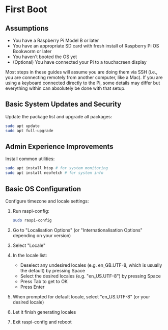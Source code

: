 # First Boot

## Assumptions

- You have a Raspberry Pi Model B or later
- You have an appropriate SD card with fresh install of Raspberry Pi OS Bookworm or later
- You haven't booted the OS yet
- (Optional) You have connected your Pi to a touchscreen display

Most steps in these guides will assume you are doing them via SSH (i.e., you are connecting remotely from another computer, like a Mac). If you are using a keyboard connected directly to the Pi, some details may differ but everything within can absolutely be done with that setup.

## Basic System Updates and Security

Update the package list and upgrade all packages:

```bash
sudo apt update
sudo apt full-upgrade
```

## Admin Experience Improvements

Install common utilities:

```bash
sudo apt install htop # for system monitoring
sudo apt install neofetch # for system info
```

## Basic OS Configuration

Configure timezone and locale settings:

1. Run raspi-config:

   ```bash
   sudo raspi-config
   ```

2. Go to "Localisation Options" (or "Internationalisation Options" depending on your version)

3. Select "Locale"

4. In the locale list:

   - Deselect any undesired locales (e.g. en_GB.UTF-8, which is usually the default) by pressing Space
   - Select the desired locales (e.g. "en_US.UTF-8") by pressing Space
   - Press Tab to get to OK
   - Press Enter

5. When prompted for default locale, select "en_US.UTF-8" (or your desired locale)

6. Let it finish generating locales

7. Exit raspi-config and reboot

